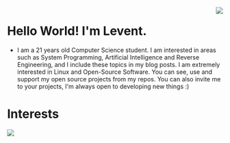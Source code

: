 <img align='right' src="https://github-readme-stats.vercel.app/api?username=UmarFarooq-MP&show_icons=true">

# Hello World! I'm Levent.
* I am a 21 years old Computer Science student. I am interested in areas such as System Programming, Artificial Intelligence and Reverse Engineering, and I include these topics in my blog posts. I am extremely interested in Linux and Open-Source Software. You can see, use and support my open source projects from my repos. You can also invite me to your projects, I'm always open to developing new things :)

# Interests
[![](https://img.shields.io/badge/c%2B%2B-programming-brightgreen?style=for-the-badge&logo=appveyor)]()

